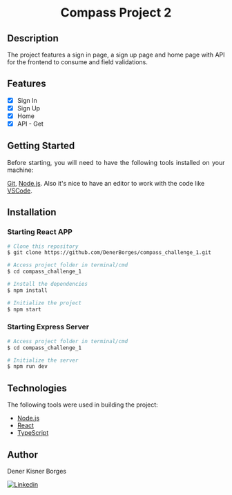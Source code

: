 <h1 align="center"> Compass Project 2 </h1>

## Description

<p align="justify">
The project features a sign in page, a sign up page and home page with API for the frontend to consume and field validations.
</p>

## Features

- [x] Sign In
- [x] Sign Up
- [x] Home
- [x] API - Get

## Getting Started

<p align="justify">
Before starting, you will need to have the following tools installed on your machine:

[Git](https://git-scm.com), [Node.js](https://nodejs.org/en/).
Also it's nice to have an editor to work with the code like [VSCode](https://code.visualstudio.com/).
</p>

## Installation

### Starting React APP
```bash
# Clone this repository
$ git clone https://github.com/DenerBorges/compass_challenge_1.git

# Access project folder in terminal/cmd
$ cd compass_challenge_1

# Install the dependencies
$ npm install

# Initialize the project
$ npm start
```
### Starting Express Server
```bash
# Access project folder in terminal/cmd
$ cd compass_challenge_1

# Initialize the server
$ npm run dev
```

## Technologies

<p>
The following tools were used in building the project:
</p>

- [Node.js](https://nodejs.org/en/)
- [React](https://react.dev/)
- [TypeScript](https://www.typescriptlang.org)

## Author

<p align="justify">
Dener Kisner Borges
</p>

[![Linkedin](https://img.shields.io/badge/LinkedIn-0077B5?style=for-the-badge&logo=linkedin&logoColor=white)](https://www.linkedin.com/in/dener-borges-5836ab219)
